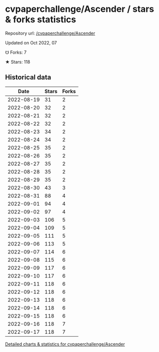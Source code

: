 # cvpaperchallenge/Ascender / stars & forks statistics

Repository url: [/cvpaperchallenge/Ascender](https://github.com/cvpaperchallenge/Ascender)

Updated on Oct 2022, 07

☋ Forks: 7

★ Stars: 118

## Historical data
| Date | Stars | Forks |
|------|-------|-------|
| 2022-08-19 | 31 | 2 | 
| 2022-08-20 | 32 | 2 | 
| 2022-08-21 | 32 | 2 | 
| 2022-08-22 | 32 | 2 | 
| 2022-08-23 | 34 | 2 | 
| 2022-08-24 | 34 | 2 | 
| 2022-08-25 | 35 | 2 | 
| 2022-08-26 | 35 | 2 | 
| 2022-08-27 | 35 | 2 | 
| 2022-08-28 | 35 | 2 | 
| 2022-08-29 | 35 | 2 | 
| 2022-08-30 | 43 | 3 | 
| 2022-08-31 | 88 | 4 | 
| 2022-09-01 | 94 | 4 | 
| 2022-09-02 | 97 | 4 | 
| 2022-09-03 | 106 | 5 | 
| 2022-09-04 | 109 | 5 | 
| 2022-09-05 | 111 | 5 | 
| 2022-09-06 | 113 | 5 | 
| 2022-09-07 | 114 | 6 | 
| 2022-09-08 | 115 | 6 | 
| 2022-09-09 | 117 | 6 | 
| 2022-09-10 | 117 | 6 | 
| 2022-09-11 | 118 | 6 | 
| 2022-09-12 | 118 | 6 | 
| 2022-09-13 | 118 | 6 | 
| 2022-09-14 | 118 | 6 | 
| 2022-09-15 | 118 | 6 | 
| 2022-09-16 | 118 | 7 | 
| 2022-09-17 | 118 | 7 | 


[Detailed charts & statistics for cvpaperchallenge/Ascender](https://reviewgithub.com/rep/cvpaperchallenge/Ascender)
